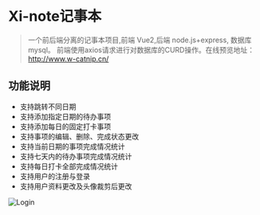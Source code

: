 # Xi-note记事本
>一个前后端分离的记事本项目,前端 Vue2,后端 node.js+express, 数据库 mysql。 前端使用axios请求进行对数据库的CURD操作。在线预览地址：http://www.w-catnip.cn/

## 功能说明
* 支持跳转不同日期
* 支持添加指定日期的待办事项
* 支持添加每日的固定打卡事项
* 支持事项的编辑、删除、完成状态更改
* 支持当前日期的事项完成情况统计
* 支持七天内的待办事项完成情况统计
* 支持每日打卡全部完成情况统计
* 支持用户的注册与登录
* 支持用户资料更改及头像裁剪后更改

![Login](https://user-images.githubusercontent.com/100354222/197925194-5f49028e-11ff-43b4-a52d-5e53b7124cfe.gif)
